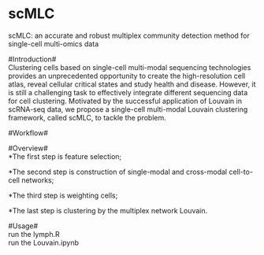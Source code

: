 # scMLC
scMLC: an accurate and robust multiplex community detection method for single-cell multi-omics data

#Introduction#  
Clustering cells based on single-cell multi-modal sequencing technologies provides an unprecedented opportunity to create the high-resolution cell atlas, reveal cellular critical states and study health and disease. However, it is still a challenging task to effectively integrate different sequencing data for cell clustering. Motivated by the successful application of Louvain in scRNA-seq data, we propose a single-cell multi-modal Louvain clustering framework, called scMLC, to tackle the problem.  

#Workflow#  


#Overview#  
 *The first step is feature selection;  

 *The second step is construction of single-modal and cross-modal cell-to-cell networks;  

 *The third step is weighting cells;  

 *The last step is clustering by the multiplex network Louvain.  

#Usage#  
run the lymph.R  
run the Louvain.ipynb
